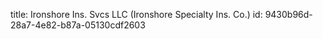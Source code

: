 title: Ironshore Ins. Svcs LLC (Ironshore Specialty Ins. Co.)
id: 9430b96d-28a7-4e82-b87a-05130cdf2603
